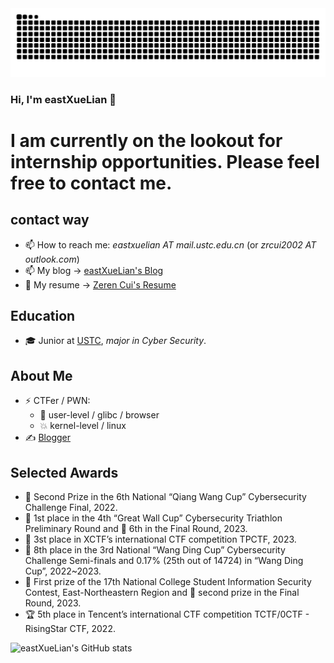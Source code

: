<picture>
  <source media="(prefers-color-scheme: dark)" srcset="https://raw.githubusercontent.com/AvavaAYA/AvavaAYA/output/github-contribution-grid-snake-dark.svg">
  <source media="(prefers-color-scheme: light)" srcset="https://raw.githubusercontent.com/AvavaAYA/AvavaAYA/output/github-contribution-grid-snake.svg">
  <img alt="github contribution grid snake animation" src="https://raw.githubusercontent.com/AvavaAYA/AvavaAYA/output/github-contribution-grid-snake.svg">
</picture>

### Hi, I'm eastXueLian 👋

# I am currently on the lookout for internship opportunities. Please feel free to contact me.

## contact way

- 📫 How to reach me: _eastxuelian AT mail.ustc.edu.cn_ (or _zrcui2002 AT outlook.com_)
- 📫 My blog -> [eastXueLian's Blog](https://eastxuelian.nebuu.la)
- 📑 My resume -> [Zeren Cui's Resume](https://resume.zerencui.com)

## Education

- 🎓 Junior at [USTC](https://en.wikipedia.org/wiki/University_of_Science_and_Technology_of_China), _major in Cyber Security_.

## About Me

- ⚡ CTFer / PWN:
  - 💫 user-level / glibc / browser
  - 💥 kernel-level / linux
- ✍️ [Blogger](https://avavaaya.github.io/)

## Selected Awards

- 🥈 Second Prize in the 6th National “Qiang Wang Cup” Cybersecurity Challenge Final, 2022.
- 🥇 1st place in the 4th “Great Wall Cup” Cybersecurity Triathlon Preliminary Round and 🥈 6th in the Final Round, 2023.
- 🥉 3st place in XCTF’s international CTF competition TPCTF, 2023.
- 🥈 8th place in the 3rd National “Wang Ding Cup” Cybersecurity Challenge Semi-finals and 0.17% (25th out of 14724) in “Wang Ding Cup”, 2022~2023.
- 🥇 First prize of the 17th National College Student Information Security Contest, East-Northeastern Region and 🥈 second prize in the Final Round, 2023.
- 🏆 5th place in Tencent’s international CTF competition TCTF/0CTF - RisingStar CTF, 2022.

<!-- [![my Github data](https://github-readme-stats.vercel.app/api?username=AvavaAYA)]() -->
![eastXueLian's GitHub stats](https://github-readme-stats.vercel.app/api?username=AvavaAYA&show_icons=true&theme=gruvbox)
